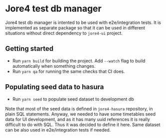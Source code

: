 # Jore4 test db manager

Jore4 test db manager is intented to be used with e2e/integration tests.
It is implemented as separate package so that it can be used in different situations without direct dependency to `jore4-ui` project.

## Getting started

- Run `yarn build` for building the project. Add `--watch` flag to build automatically when something changes.
- Run `yarn qa` for running the same checks that CI does.

## Populating seed data to hasura

- Run `yarn seed` to populate seed dataset to development db

Note that most of the seed data is defined in `jore4-hasura` repository, in plain SQL statements.
Anyway, we needed to have some timetables seed data for UI development, and as it has many uuid references it is really difficult to do with SQL.
Thus it was decided to define it here.
Same dataset can be also used in e2e/integration tests if needed.
